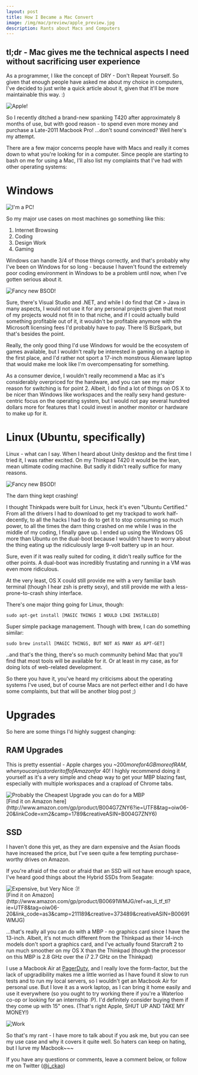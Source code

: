 ```yaml
---
layout: post
title: How I Became a Mac Convert
image: /img/mac/preview/apple_preview.jpg
description: Rants about Macs and Computers
---
```


tl;dr - Mac gives me the technical aspects I need without sacrificing user experience
---

As a programmer, I like the concept of DRY - Don't Repeat Yourself. So
given that enough people have asked me about my choice in computers,
I've decided to just write a quick article about it, given that it'll
be more maintainable this way. :)

<div class="center">
  <img src="/img/mac/apple_rainbow_logo.jpeg" alt="Apple!" class="two-hundred" />
</div>

So I recently ditched a brand-new spanking T420 after approximately 8
months of use, but with good reason - to spend even more money and
purchase a Late-2011 Macbook Pro! ...don't sound convinced? Well here's
my attempt.

There are a few major concerns people have with Macs and really it comes
down to what you're looking for in a computer. Since people are starting
to bash on me for using a Mac, I'll also list my complaints that I've
had with other operating systems:

Windows
===

<div class="center">
  <img src="/img/mac/pc_mac.jpg" alt="I'm a PC!" class="three-hundred" />
</div>

So my major use cases on most machines go something like this:

1. Internet Browsing
2. Coding
3. Design Work
4. Gaming

Windows can handle 3/4 of those things correctly, and that's probably
why I've been on Windows for so long - because I haven't found the
extremely poor coding environment in Windows to be a problem until now,
when I've gotten serious about it.

<div class="center">
  <img src="/img/mac/BSOD_windows8.png" alt="Fancy new BSOD!" />
</div>

Sure, there's Visual Studio and .NET, and while I do find that C# > Java
in many aspects, I would not use it for any personal projects given that
most of my projects would not fit in to that niche, and if I could
actually build something profitable out of it, it wouldn't be profitable
anymore with the Microsoft licensing fees I'd probably have to pay.
There IS BizSpark, but that's besides the point.

Really, the only good thing I'd use Windows for would be the ecosystem
of games available, but I wouldn't really be interested in gaming on a
laptop in the first place, and I'd rather not sport a 17-inch monstrous
Alienware laptop that would make me look like I'm overcompensating for
something.

As a consumer device, I wouldn't really recommend a Mac as it's
considerably overpriced for the hardware, and you can see my major
reason for switching is for point 2. Albeit, I do find a lot of things
on OS X to be nicer than Windows like workspaces and the really sexy
hand gesture-centric focus on the operating system, but I would not pay
several hundred dollars more for features that I could invest in another
monitor or hardware to make up for it.

Linux (Ubuntu, specifically)
===

Linux - what can I say. When I heard about Unity desktop and the first
time I tried it, I was rather excited. On my Thinkpad T420 it would be
the lean, mean ultimate coding machine. But sadly it didn't really
suffice for many reasons. 

<div class="center">
  <img src="/img/mac/natty.png" alt="Fancy new BSOD!" class="five-hundred" />
</div>

The darn thing kept crashing!

I thought Thinkpads were built for Linux, heck it's even "Ubuntu
Certified." From all the drivers I had to download to get my trackpad to
work half-decently, to all the hacks I had to do to get it to stop
consuming so much power, to all the times the darn thing crashed on me
while I was in the middle of my coding, I finally gave up. I ended up
using the Windows OS more than Ubuntu on the dual-boot because I
wouldn't have to worry about the thing eating up the ridiculously large
9-volt battery up in an hour.

Sure, even if it was really suited for coding, it didn't really suffice
for the other points. A dual-boot was incredibly frustating and running
in a VM was even more ridiculous.

At the very least, OS X could still provide me with a very familiar bash
terminal (though I hear zsh is pretty sexy), and still provide me with a
less-prone-to-crash shiny interface.

There's one major thing going for Linux, though:

    sudo apt-get install [MAGIC THINGS I WOULD LIKE INSTALLED]

Super simple package management. Though with brew, I can do something
similar:

    sudo brew install [MAGIC THINGS, BUT NOT AS MANY AS APT-GET]

..and that's the thing, there's so much community behind Mac that you'll
find that most tools will be available for it. Or at least in my case,
as for doing lots of web-related development.

So there you have it, you've heard my criticisms about the operating
systems I've used, but of course Macs are not perfect either and I do
have some complaints, but that will be another blog post ;)

Upgrades
===

So here are some things I'd highly suggest changing:

RAM Upgrades
---
This is pretty essential - Apple charges you ~$200 more for 4 GB more of
RAM, when you can just order it off of Amazon for ~$40! I highly
recommend doing it yourself as it's a very simple and cheap way to get
your MBP blazing fast, especially with multiple workspaces and a
crapload of Chrome tabs.

<div class="center">
  <img src="/img/mac/ram.jpg" alt="Probably the Cheapest Upgrade you can
do for a MBP" />
</div>
[Find it on Amazon
here](http://www.amazon.com/gp/product/B004G7ZNY6?ie=UTF8&tag=oiw06-20&linkCode=xm2&camp=1789&creativeASIN=B004G7ZNY6)

SSD
---
I haven't done this yet, as they are darn expensive and the Asian floods
have increased the price, but I've seen quite a few tempting
purchase-worthy drives on Amazon.

If you're afraid of the cost or afraid that an SSD will not have enough
space, I've heard good things about the Hybrid SSDs from Seagate:

<div class="center">
  <img src="/img/mac/ssd.jpg" alt="Expensive, but Very Nice :)!" />
</div>
[Find it on Amazon](http://www.amazon.com/gp/product/B00691WMJG/ref=as_li_tf_tl?ie=UTF8&tag=oiw06-20&link_code=as3&camp=211189&creative=373489&creativeASIN=B00691WMJG)

...that's really all you can do with a MBP - no graphics card since I
have the 13-inch. Albeit, it's not much different from the Thinkpad as
their 14-inch models don't sport a graphics card, and I've actually
found Starcraft 2 to run much smoother on my OS X than the Thinkpad
(though the processor on this MBP is 2.8 GHz over the i7 2.7 GHz on the
Thinkpad)

I use a Macbook Air at [PagerDuty](http://pagerduty.com), and I really love the form-factor, but
the lack of upgradibility makes me a little worried as I have found it
slow to run tests and to run my local servers, so I wouldn't get an
Macbook Air for personal use. But I love it as a work laptop, as I can
bring it home easily and use it everywhere (so you ought to try working
there if you're a Waterloo co-op or looking for an internship :P).
I'd definitely consider buying them if they come up with 15" ones. (That's
right Apple, SHUT UP AND TAKE MY MONEY!)

<div class="center">
  <img src="/img/mac/work.jpg" alt="Work" />
</div>

So that's my rant - I have more to talk about if you ask me, but you can
see my use case and why it covers it quite well. So haters can keep on
hating, but I lurve my Macbook~~~

If you have any questions or comments, leave a comment below, or follow
me on Twitter ([@j_ckao](http://twitter.com/#!/j_ckao))
